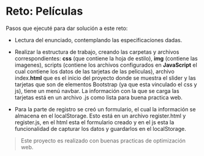# Reto: Películas

Pasos que ejecuté para dar solución a este reto:

* Lectura del enunciado, contemplando las especificaciones dadas. 
* Realizar la estructura de trabajo, creando las carpetas y archivos correspondientes: 
**css** (que contiene la hoja de estilo), **img** (contiene las imagenes), scripts (contiene los archivos configurados en **JavaScript** el cual contiene los datos de las tarjetas de las peliculas), archivo index.**html** que es el inicio del proyecto donde se muestra el slider y las tarjetas que son de elementos Bootstrap (ya que esta vinculado el css y js), tiene un menú navbar. La información con la que se carga las tarjetas está en un archivo .js como lista para buena practica web.

* Para la parte de registro se creó un formulario, el cual la información se almacena en el localStorage. Esto está en un archivo register.html y register.js, en el html esta el formulario creado y en el js esta la funcionalidad de capturar los datos y guardarlos en el localStorage. 

> Este proyecto es realizado con buenas practicas de optimización web. 